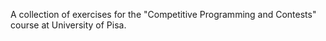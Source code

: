 A collection of exercises for the "Competitive Programming and Contests" course at University of Pisa.